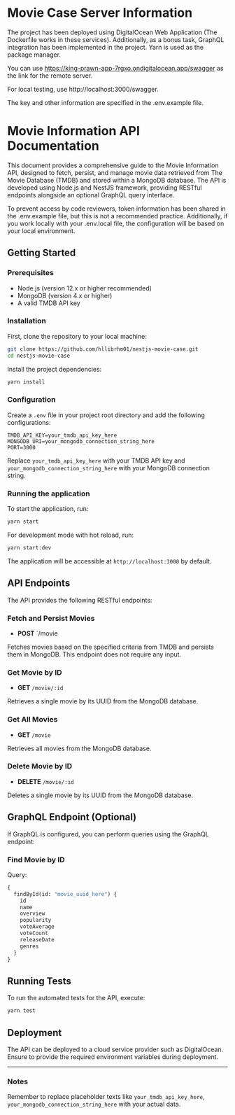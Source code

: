 # Movie Case Server Information 

The project has been deployed using DigitalOcean Web Application (The Dockerfile works in these services). Additionally, as a bonus task, GraphQL integration has been implemented in the project. Yarn is used as the package manager.

You can use https://king-prawn-app-7rgxo.ondigitalocean.app/swagger as the link for the remote server.

For local testing, use http://localhost:3000/swagger.

The key and other information are specified in the .env.example file.


# Movie Information API Documentation

This document provides a comprehensive guide to the Movie Information API, designed to fetch, persist, and manage movie data retrieved from The Movie Database (TMDB) and stored within a MongoDB database. The API is developed using Node.js and NestJS framework, providing RESTful endpoints alongside an optional GraphQL query interface.

To prevent access by code reviewers, token information has been shared in the .env.example file, but this is not a recommended practice. Additionally, if you work locally with your .env.local file, the configuration will be based on your local environment.

## Getting Started

### Prerequisites

- Node.js (version 12.x or higher recommended)
- MongoDB (version 4.x or higher)
- A valid TMDB API key

### Installation

First, clone the repository to your local machine:

```bash
git clone https://github.com/hllibrhm01/nestjs-movie-case.git
cd nestjs-movie-case
```

Install the project dependencies:

```bash
yarn install
```

### Configuration

Create a `.env` file in your project root directory and add the following configurations:

```env
TMDB_API_KEY=your_tmdb_api_key_here
MONGODB_URI=your_mongodb_connection_string_here
PORT=3000
```

Replace `your_tmdb_api_key_here` with your TMDB API key and `your_mongodb_connection_string_here` with your MongoDB connection string.

### Running the application

To start the application, run:

```bash
yarn start
```

For development mode with hot reload, run:

```bash
yarn start:dev
```

The application will be accessible at `http://localhost:3000` by default.

## API Endpoints

The API provides the following RESTful endpoints:

### Fetch and Persist Movies

- **POST** `/movie

Fetches movies based on the specified criteria from TMDB and persists them in MongoDB. This endpoint does not require any input.

### Get Movie by ID

- **GET** `/movie/:id`

Retrieves a single movie by its UUID from the MongoDB database.

### Get All Movies

- **GET** `/movie`

Retrieves all movies from the MongoDB database.

### Delete Movie by ID

- **DELETE** `/movie/:id`

Deletes a single movie by its UUID from the MongoDB database.

## GraphQL Endpoint (Optional)

If GraphQL is configured, you can perform queries using the GraphQL endpoint:

### Find Movie by ID

Query:

```graphql
{
  findById(id: "movie_uuid_here") {
    id
    name
    overview
    popularity
    voteAverage
    voteCount
    releaseDate
    genres
  }
}
```

## Running Tests

To run the automated tests for the API, execute:

```bash
yarn test
```

## Deployment

The API can be deployed to a cloud service provider such as DigitalOcean. Ensure to provide the required environment variables during deployment.

---

### Notes

Remember to replace placeholder texts like `your_tmdb_api_key_here`, `your_mongodb_connection_string_here` with your actual data.
